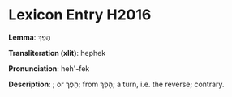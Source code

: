 # Lexicon Entry H2016

**Lemma**: הֶפֶךְ

**Transliteration (xlit)**: hephek

**Pronunciation**: heh'-fek

**Description**:
; or הֵפֶךְ; from הָפַךְ; a turn, i.e. the reverse; contrary.
